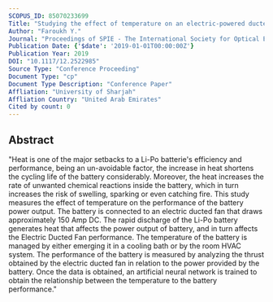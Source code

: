 ```yaml
---
SCOPUS_ID: 85070233699
Title: "Studying the effect of temperature on an electric-powered ducted fan using artificial neural networks"
Author: "Faroukh Y."
Journal: "Proceedings of SPIE - The International Society for Optical Engineering"
Publication Date: {'$date': '2019-01-01T00:00:00Z'}
Publication Year: 2019
DOI: "10.1117/12.2522985"
Source Type: "Conference Proceeding"
Document Type: "cp"
Document Type Description: "Conference Paper"
Affliation: "University of Sharjah"
Affliation Country: "United Arab Emirates"
Cited by count: 0
---
```


## Abstract
"Heat is one of the major setbacks to a Li-Po batterie's efficiency and performance, being an un-avoidable factor, the increase in heat shortens the cycling life of the battery considerably. Moreover, the heat increases the rate of unwanted chemical reactions inside the battery, which in turn increases the risk of swelling, sparking or even catching fire. This study measures the effect of temperature on the performance of the battery power output. The battery is connected to an electric ducted fan that draws approximately 150 Amp DC. The rapid discharge of the Li-Po battery generates heat that affects the power output of battery, and in turn affects the Electric Ducted Fan performance. The temperature of the battery is managed by either emerging it in a cooling bath or by the room HVAC system. The performance of the battery is measured by analyzing the thrust obtained by the electric ducted fan in relation to the power provided by the battery. Once the data is obtained, an artificial neural network is trained to obtain the relationship between the temperature to the battery performance."
